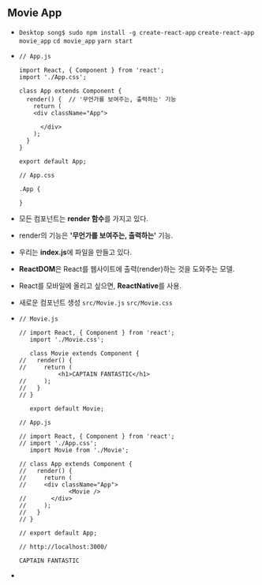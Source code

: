 ## Movie App

- `Desktop song$ sudo npm install -g create-react-app`
  `create-react-app movie_app`
  `cd movie_app`
  `yarn start`

- ```react
  // App.js

  import React, { Component } from 'react';
  import './App.css';

  class App extends Component {
    render() {	// '무언가를 보여주는, 출력하는' 기능
      return (
  	  <div className="App">
        
        </div>
      );
    }
  }

  export default App;
  ```

  ```react
  // App.css

  .App {
    
  }
  ```

- 모든 컴포넌트는 **render 함수**를 가지고 있다.

- render의 기능은 **'무언가를 보여주는, 출력하는'** 기능.

- 우리는 **index.js**에 파일을 만들고 있다.

- **ReactDOM**은 React를 웹사이트에 출력(render)하는 것을 도와주는 모델.

- React를 모바일에 올리고 싶으면, **ReactNative**를 사용.

- 새로운 컴포넌트 생성
  `src/Movie.js`
  `src/Movie.css`

- ```react
  // Movie.js

  // import React, { Component } from 'react';
     import './Movie.css';

     class Movie extends Component {
  //   render() {
  //     return (
         	 <h1>CAPTAIN FANTASTIC</h1>
  //     );
  //   }
  // }

     export default Movie;
  ```

  ```react
  // App.js

  // import React, { Component } from 'react';
  // import './App.css';
     import Movie from './Movie';

  // class App extends Component {
  //   render() {	
  //     return (
  //  	 <div className="App">
        		<Movie />
  //       </div>
  //     );
  //   }
  // }

  // export default App;
  ```

  ```react
  // http://localhost:3000/

  CAPTAIN FANTASTIC
  ```

- ​

